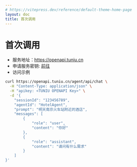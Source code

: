 ```yaml
---
# https://vitepress.dev/reference/default-theme-home-page
layout: doc
title: 首次调用
---
```



# 首次调用


- 服务地址：https://openapi.tuniu.cn
- 申请服务密钥: <a href="https://platform.tuniu.com/apiKeys?title=API+Keys">前往</a>
- 访问示例

```bash
curl https://openapi.tuniu.cn/agent/api/chat \
  -H "Content-Type: application/json" \
  -H "apikey: <TUNIU OPENAPI Key>" \
  -d '{
    "sessionId": "123456789",
    "agentId": "HotelAgent",
    "prompt": "明天南京火车站附近的酒店",
    "messages": [
        {
            "role": "user",
            "content": "你好"
        },
        {
            "role": "assistant",
            "content": "请问有什么需求"
        }
    ]
}'
